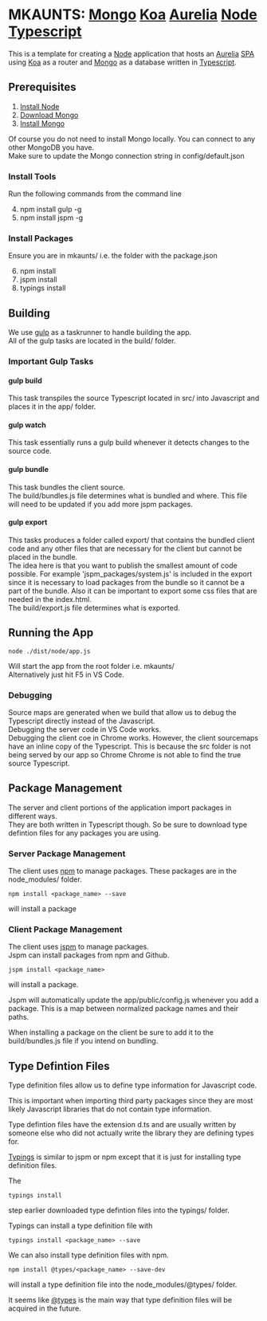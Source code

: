 # MKAUNTS: [Mongo](https://www.mongodb.com/) [Koa](http://koajs.com/) [Aurelia](http://aurelia.io/) [Node](https://nodejs.org/en/) [Typescript](https://www.typescriptlang.org/)

This is a template for creating a [Node](https://nodejs.org/en/) application that hosts an [Aurelia](http://aurelia.io/) [SPA](https://en.wikipedia.org/wiki/Single-page_application) using [Koa](http://koajs.com/) as a router and [Mongo](https://www.mongodb.com/) as a database written in [Typescript](https://www.typescriptlang.org/).

## Prerequisites

1. [Install Node](https://nodejs.org)
2. [Download Mongo](https://www.mongodb.com/download-center?jmp=nav#community)
3. [Install Mongo](https://docs.mongodb.com/manual/administration/install-community/)

Of course you do not need to install Mongo locally. You can connect to any other MongoDB you have. <br>
Make sure to update the Mongo connection string in config/default.json

### Install Tools

Run the following commands from the command line

4. npm install gulp -g
5. npm install jspm -g

### Install Packages
Ensure you are in mkaunts/ i.e. the folder with the package.json

6. npm install
7. jspm install
8. typings install

## Building
We use [gulp](http://gulpjs.com/) as a taskrunner to handle building the app. <br>
All of the gulp tasks are located in the build/ folder. <br>

### Important Gulp Tasks
#### gulp build
This task transpiles the source Typescript located in src/ into Javascript and places it in the app/ folder.

#### gulp watch
This task essentially runs a gulp build whenever it detects changes to the source code.

#### gulp bundle
This task bundles the client source. <br>
The build/bundles.js file determines what is bundled and where. This file will need to be updated if you add more jspm packages.

#### gulp export
This tasks produces a folder called export/ that contains the bundled client code and any other files that are necessary for the client but cannot be placed in the bundle. <br>
The idea here is that you want to publish the smallest amount of code possible.
For example 'jspm_packages/system.js' is included in the export since it is necessary to load packages from the bundle so it cannot be a part of the bundle.
Also it can be important to export some css files that are needed in the index.html.<br>
The build/export.js file determines what is exported.

## Running the App
    node ./dist/node/app.js
Will start the app from the root folder i.e. mkaunts/ <br>
Alternatively just hit F5 in VS Code.

### Debugging
Source maps are generated when we build that allow us to debug the Typescript directly instead of the Javascript. <br>
Debugging the server code in VS Code works. <br>
Debugging the client coe in Chrome works. However, the client sourcemaps have an inline copy of the Typescript. This is because the src folder is not being served by our app so Chrome Chrome is not able to find the true source Typescript.<br>

## Package Management

The server and client portions of the application import packages in different ways. <br>
They are both written in Typescript though. So be sure to download type defintion files for any packages you are using.

### Server Package Management
The client uses [npm](https://www.npmjs.com/) to manage packages. These packages are in the node_modules/ folder.

    npm install <package_name> --save 
will install a package

### Client Package Management
The client uses [jspm](http://jspm.io/) to manage packages. <br>
Jspm can install packages from npm and Github.

    jspm install <package_name>
will install a package.

Jspm will automatically update the app/public/config.js whenever you add a package.
This is a map between normalized package names and their paths. <br>

When installing a package on the client be sure to add it to the build/bundles.js file if you intend on bundling.

## Type Defintion Files
Type definition files allow us to define type information for Javascript code.

This is important when importing third party packages since they are most likely Javascript libraries that do not contain type information.

Type defintion files have the extension d.ts and are usually written by someone else who did not actually write the library they are defining types for.

[Typings](https://github.com/typings/typings) is similar to jspm or npm except that it is just for installing type definition files.

The

    typings install
step earlier downloaded type defintion files into the typings/ folder.

Typings can install a type definition file with

    typings install <package_name> --save

We can also install type definition files with npm.

    npm install @types/<package_name> --save-dev

will install a type definition file into the node_modules/@types/ folder.

It seems like [@types](https://www.npmjs.com/~types) is the main way that type definition files will be acquired in the future.
